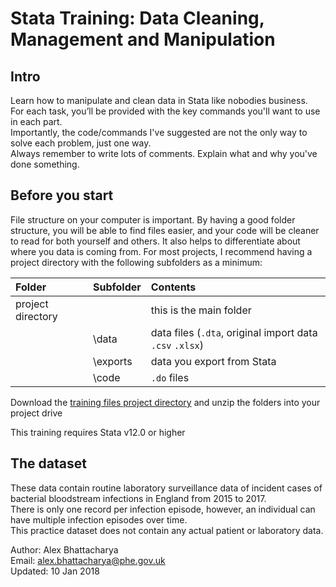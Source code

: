 # Stata Training: Data Cleaning, Management and Manipulation

## Intro

Learn how to manipulate and clean data in Stata like nobodies business.  
For each task, you’ll be provided with the key commands you'll want to use in each part.   
Importantly, the code/commands I've suggested are not the only way to solve each problem, just one way.  
Always remember to write lots of comments. Explain what and why you've done something.

## Before you start

File structure on your computer is important. By having a good folder structure, you will be able to find files easier, and your code will be cleaner to read for both yourself and others. It also helps to differentiate about where you data is coming from. For most projects, I recommend having a project directory with the following subfolders as a minimum:

| Folder            | Subfolder | Contents                                 |
| :---------------- | :-------- | :--------------------------------------- |
| project directory |           | this is the main folder                  |
|                   | \data     | data files (`.dta`, original import data `.csv` `.xlsx`) |
|                   | \exports  | data you export from Stata               |
|                   | \code     | `.do` files                              |

Download the [training files project directory](https://github.com/alexbhatt/stata_training/tree/master/stata_training) and unzip the folders into your project drive  

This training requires Stata v12.0 or higher

## The dataset

These data contain routine laboratory surveillance data of incident cases of bacterial bloodstream infections in England from 2015 to 2017.   
There is only one record per infection episode, however, an individual can have multiple infection episodes over time.  
This practice dataset does not contain any actual patient or laboratory data.

Author:     Alex Bhattacharya  
Email:      alex.bhattacharya@phe.gov.uk  
Updated:    10 Jan 2018

